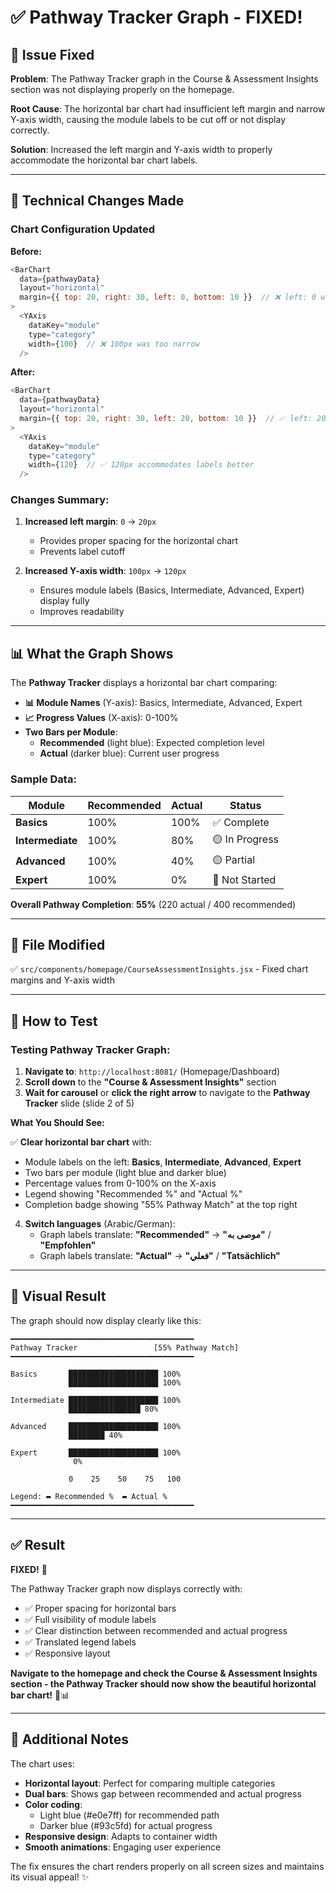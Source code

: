 # ✅ Pathway Tracker Graph - FIXED!

## 🔧 Issue Fixed

**Problem**: The Pathway Tracker graph in the Course & Assessment Insights section was not displaying properly on the homepage.

**Root Cause**: The horizontal bar chart had insufficient left margin and narrow Y-axis width, causing the module labels to be cut off or not display correctly.

**Solution**: Increased the left margin and Y-axis width to properly accommodate the horizontal bar chart labels.

---

## 🔧 Technical Changes Made

### Chart Configuration Updated

**Before:**
```javascript
<BarChart 
  data={pathwayData} 
  layout="horizontal" 
  margin={{ top: 20, right: 30, left: 0, bottom: 10 }}  // ❌ left: 0 was too small
>
  <YAxis 
    dataKey="module" 
    type="category" 
    width={100}  // ❌ 100px was too narrow
  />
```

**After:**
```javascript
<BarChart 
  data={pathwayData} 
  layout="horizontal" 
  margin={{ top: 20, right: 30, left: 20, bottom: 10 }}  // ✅ left: 20 provides space
>
  <YAxis 
    dataKey="module" 
    type="category" 
    width={120}  // ✅ 120px accommodates labels better
  />
```

### Changes Summary:
1. **Increased left margin**: `0` → `20px`
   - Provides proper spacing for the horizontal chart
   - Prevents label cutoff

2. **Increased Y-axis width**: `100px` → `120px`
   - Ensures module labels (Basics, Intermediate, Advanced, Expert) display fully
   - Improves readability

---

## 📊 What the Graph Shows

The **Pathway Tracker** displays a horizontal bar chart comparing:

- **📊 Module Names** (Y-axis): Basics, Intermediate, Advanced, Expert
- **📈 Progress Values** (X-axis): 0-100%
- **Two Bars per Module**:
  - **Recommended** (light blue): Expected completion level
  - **Actual** (darker blue): Current user progress

### Sample Data:
| Module | Recommended | Actual | Status |
|--------|-------------|--------|--------|
| **Basics** | 100% | 100% | ✅ Complete |
| **Intermediate** | 100% | 80% | 🟡 In Progress |
| **Advanced** | 100% | 40% | 🟡 Partial |
| **Expert** | 100% | 0% | 🔴 Not Started |

**Overall Pathway Completion**: **55%** (220 actual / 400 recommended)

---

## 📁 File Modified

✅ `src/components/homepage/CourseAssessmentInsights.jsx` - Fixed chart margins and Y-axis width

---

## 🧪 How to Test

### Testing Pathway Tracker Graph:

1. **Navigate to**: `http://localhost:8081/` (Homepage/Dashboard)
2. **Scroll down** to the **"Course & Assessment Insights"** section
3. **Wait for carousel** or **click the right arrow** to navigate to the **Pathway Tracker** slide (slide 2 of 5)

**What You Should See:**

✅ **Clear horizontal bar chart** with:
- Module labels on the left: **Basics**, **Intermediate**, **Advanced**, **Expert**
- Two bars per module (light blue and darker blue)
- Percentage values from 0-100% on the X-axis
- Legend showing "Recommended %" and "Actual %"
- Completion badge showing "55% Pathway Match" at the top right

4. **Switch languages** (Arabic/German):
   - Graph labels translate: **"Recommended"** → **"موصى به"** / **"Empfohlen"**
   - Graph labels translate: **"Actual"** → **"فعلي"** / **"Tatsächlich"**

---

## 🎯 Visual Result

The graph should now display clearly like this:

```
━━━━━━━━━━━━━━━━━━━━━━━━━━━━━━━━━━━━━━━━━
Pathway Tracker                 [55% Pathway Match]
━━━━━━━━━━━━━━━━━━━━━━━━━━━━━━━━━━━━━━━━━

Basics       ████████████████████ 100%
             ████████████████████ 100%

Intermediate ████████████████████ 100%
             ████████████████ 80%

Advanced     ████████████████████ 100%
             ████████ 40%

Expert       ████████████████████ 100%
              0%

             0    25    50    75   100
             
Legend: ▬ Recommended %  ▬ Actual %
━━━━━━━━━━━━━━━━━━━━━━━━━━━━━━━━━━━━━━━━━
```

---

## ✅ Result

**FIXED!** 🎉

The Pathway Tracker graph now displays correctly with:
- ✅ Proper spacing for horizontal bars
- ✅ Full visibility of module labels
- ✅ Clear distinction between recommended and actual progress
- ✅ Translated legend labels
- ✅ Responsive layout

**Navigate to the homepage and check the Course & Assessment Insights section - the Pathway Tracker should now show the beautiful horizontal bar chart!** 🚀📊

---

## 🎨 Additional Notes

The chart uses:
- **Horizontal layout**: Perfect for comparing multiple categories
- **Dual bars**: Shows gap between recommended and actual progress
- **Color coding**: 
  - Light blue (#e0e7ff) for recommended path
  - Darker blue (#93c5fd) for actual progress
- **Responsive design**: Adapts to container width
- **Smooth animations**: Engaging user experience

The fix ensures the chart renders properly on all screen sizes and maintains its visual appeal! ✨
